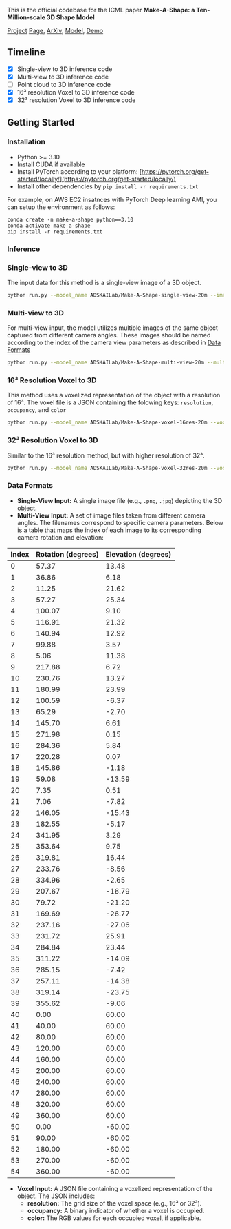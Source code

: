 This is the official codebase for the ICML paper **Make-A-Shape: a Ten-Million-scale 3D Shape Model**

[Project](https://www.research.autodesk.com/publications/generative-ai-make-a-shape/) [Page](https://edward1997104.github.io/make-a-shape/), [ArXiv](https://arxiv.org/abs/2401.11067), [Model](https://github.com/AutodeskAILab/Make-a-Shape), [Demo](https://github.com/AutodeskAILab/Make-a-Shape)

## Timeline
- [x] Single-view to 3D inference code
- [x] Multi-view to 3D inference code
- [ ] Point cloud to 3D inference code
- [x] 16³ resolution Voxel to 3D inference code
- [x] 32³ resolution Voxel to 3D inference code

## Getting Started

### Installation
- Python >= 3.10
- Install CUDA if available
- Install PyTorch according to your platform: [https://pytorch.org/get-started/locally/](https://pytorch.org/get-started/locally/) 
- Install other dependencies by `pip install -r requirements.txt`

For example, on AWS EC2 insatnces with PyTorch Deep learning AMI, you can setup the environment as follows:
```
conda create -n make-a-shape python==3.10
conda activate make-a-shape
pip install -r requirements.txt
```
### Inference

### Single-view to 3D

The input data for this method is a single-view image of a 3D object.

```sh
python run.py --model_name ADSKAILab/Make-A-Shape-single-view-20m --images examples/single_view/jenga.png --output_dir examples --output_format obj 
```

### Multi-view to 3D

For multi-view input, the model utilizes multiple images of the same object captured from different camera angles. These images should be named according to the index of the camera view parameters as described in [Data Formats](#data-formats)

```sh
python run.py --model_name ADSKAILab/Make-A-Shape-multi-view-20m --multi_view_images examples/multi_view/000.png examples/multi_view/006.png examples/multi_view/010.png examples/multi_view/026.png --output_dir examples --output_format obj 
```


### 16³ Resolution Voxel to 3D

This method uses a voxelized representation of the object with a resolution of 16³. The voxel file is a JSON containing the folowing keys: `resolution`, `occupancy`, and `color`

```sh
python run.py --model_name ADSKAILab/Make-A-Shape-voxel-16res-20m --voxel_files examples/voxel/voxel_16.json --output_dir examples --output_format obj
```

### 32³ Resolution Voxel to 3D

Similar to the 16³ resolution method, but with higher resolution of 32³. 

```sh
python run.py --model_name ADSKAILab/Make-A-Shape-voxel-32res-20m --voxel_files examples/voxel/voxel_32.json --output_dir examples --output_format obj
```

### Data Formats

- **Single-View Input:** A single image file (e.g., `.png`, `.jpg`) depicting the 3D object.
- **Multi-View Input:** A set of image files taken from different camera angles. The filenames correspond to specific camera parameters. Below is a table that maps the index of each image to its corresponding camera rotation and elevation:

| **Index** | **Rotation (degrees)** | **Elevation (degrees)** |
|-----------|------------------------|-------------------------|
| 0         | 57.37                  | 13.48                   |
| 1         | 36.86                  | 6.18                    |
| 2         | 11.25                  | 21.62                   |
| 3         | 57.27                  | 25.34                   |
| 4         | 100.07                 | 9.10                    |
| 5         | 116.91                 | 21.32                   |
| 6         | 140.94                 | 12.92                   |
| 7         | 99.88                  | 3.57                    |
| 8         | 5.06                   | 11.38                   |
| 9         | 217.88                 | 6.72                    |
| 10        | 230.76                 | 13.27                   |
| 11        | 180.99                 | 23.99                   |
| 12        | 100.59                 | -6.37                   |
| 13        | 65.29                  | -2.70                   |
| 14        | 145.70                 | 6.61                    |
| 15        | 271.98                 | 0.15                    |
| 16        | 284.36                 | 5.84                    |
| 17        | 220.28                 | 0.07                    |
| 18        | 145.86                 | -1.18                   |
| 19        | 59.08                  | -13.59                  |
| 20        | 7.35                   | 0.51                    |
| 21        | 7.06                   | -7.82                   |
| 22        | 146.05                 | -15.43                  |
| 23        | 182.55                 | -5.17                   |
| 24        | 341.95                 | 3.29                    |
| 25        | 353.64                 | 9.75                    |
| 26        | 319.81                 | 16.44                   |
| 27        | 233.76                 | -8.56                   |
| 28        | 334.96                 | -2.65                   |
| 29        | 207.67                 | -16.79                  |
| 30        | 79.72                  | -21.20                  |
| 31        | 169.69                 | -26.77                  |
| 32        | 237.16                 | -27.06                  |
| 33        | 231.72                 | 25.91                   |
| 34        | 284.84                 | 23.44                   |
| 35        | 311.22                 | -14.09                  |
| 36        | 285.15                 | -7.42                   |
| 37        | 257.11                 | -14.38                  |
| 38        | 319.14                 | -23.75                  |
| 39        | 355.62                 | -9.06                   |
| 40        | 0.00                   | 60.00                   |
| 41        | 40.00                  | 60.00                   |
| 42        | 80.00                  | 60.00                   |
| 43        | 120.00                 | 60.00                   |
| 44        | 160.00                 | 60.00                   |
| 45        | 200.00                 | 60.00                   |
| 46        | 240.00                 | 60.00                   |
| 47        | 280.00                 | 60.00                   |
| 48        | 320.00                 | 60.00                   |
| 49        | 360.00                 | 60.00                   |
| 50        | 0.00                   | -60.00                  |
| 51        | 90.00                  | -60.00                  |
| 52        | 180.00                 | -60.00                  |
| 53        | 270.00                 | -60.00                  |
| 54        | 360.00                 | -60.00                  |

- **Voxel Input:** A JSON file containing a voxelized representation of the object. The JSON includes:
  - **resolution:** The grid size of the voxel space (e.g., 16³ or 32³).
  - **occupancy:** A binary indicator of whether a voxel is occupied.
  - **color:** The RGB values for each occupied voxel, if applicable. 
